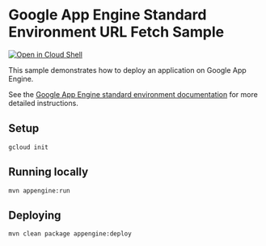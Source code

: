 # Google App Engine Standard Environment URL Fetch Sample

<a href="https://console.cloud.google.com/cloudshell/open?git_repo=https://github.com/GoogleCloudPlatform/java-docs-samples&page=editor&open_in_editor=appengine-java21/urlfetch/README.md">
<img alt="Open in Cloud Shell" src ="http://gstatic.com/cloudssh/images/open-btn.png"></a>

This sample demonstrates how to deploy an application on Google App Engine.

See the [Google App Engine standard environment documentation][ae-docs] for more
detailed instructions.

[ae-docs]: https://cloud.google.com/appengine/docs/java/

## Setup

    gcloud init

## Running locally
    mvn appengine:run

## Deploying
    mvn clean package appengine:deploy
